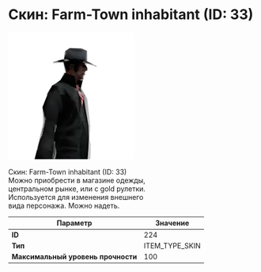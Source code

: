 # Скин: Farm-Town inhabitant (ID: 33)

![Item Image](../img/224.webp?raw=true)

Скин: Farm-Town inhabitant (ID: 33)<br>Можно приобрести в магазине одежды,<br>центральном рынке, или с gold рулетки.<br>Используется для изменения внешнего<br>вида персонажа. Можно надеть.


| Параметр | Значение |
|----------|----------|
| **ID** | 224 |
| **Тип** | ITEM_TYPE_SKIN |
| **Максимальный уровень прочности** | 100 |

